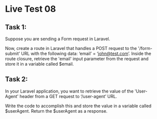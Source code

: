 # Live Test 08

## Task 1:

Suppose you are sending a Form request in Laravel.

Now, create a route in Laravel that handles a POST request to the '/form-submit' URL with the following data: ‘email’ = ‘john@test.com’. Inside the route closure, retrieve the 'email' input parameter from the request and store it in a variable called $email. 

 ## Task 2:

In your Laravel application, you want to retrieve the value of the 'User-Agent' header from a GET request to ‘/user-agent’ URL. 

Write the code to accomplish this and store the value in a variable called $userAgent. Return the $userAgent as a response.